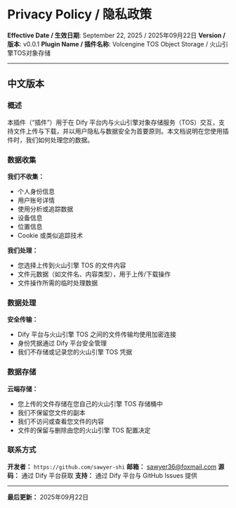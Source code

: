 # Privacy Policy / 隐私政策

**Effective Date / 生效日期**: September 22, 2025 / 2025年09月22日
**Version / 版本**: v0.0.1
**Plugin Name / 插件名称**: Volcengine TOS Object Storage / 火山引擎TOS对象存储

--- 

## 中文版本

### 概述

本插件（“插件”）用于在 Dify 平台内与火山引擎对象存储服务（TOS）交互，支持文件上传与下载，并以用户隐私与数据安全为首要原则。本文档说明在您使用插件时，我们如何处理您的数据。

### 数据收集

**我们不收集：**
- 个人身份信息
- 用户账号详情
- 使用分析或追踪数据
- 设备信息
- 位置信息
- Cookie 或类似追踪技术

**我们处理：**
- 您选择上传到火山引擎 TOS 的文件内容
- 文件元数据（如文件名、内容类型），用于上传/下载操作
- 文件操作所需的临时处理数据

### 数据处理

**安全传输：**
- Dify 平台与火山引擎 TOS 之间的文件传输均使用加密连接
- 身份凭据通过 Dify 平台安全管理
- 我们不存储或记录您的火山引擎 TOS 凭据

### 数据存储

**云端存储：**
- 您上传的文件存储在您自己的火山引擎 TOS 存储桶中
- 我们不保留您文件的副本
- 我们不访问或查看您文件的内容
- 文件的保留与删除由您的火山引擎 TOS 配置决定

### 联系方式

**开发者：** `https://github.com/sawyer-shi`
**邮箱：** sawyer36@foxmail.com
**源码：** 通过 Dify 平台获取
**支持：** 通过 Dify 平台与 GitHub Issues 提供

---

**最后更新：** 2025年09月22日
